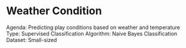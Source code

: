 # Weather Condition

Agenda: Predicting play conditions based on weather and temperature
Type: Supervised Classification
Algorithm: Naive Bayes Classification
Dataset: Small-sized
